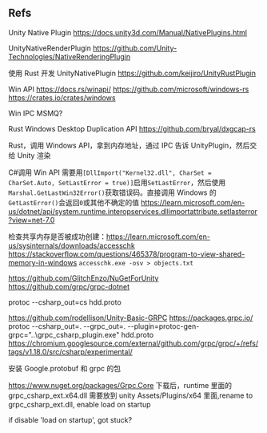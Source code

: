 ## Refs

Unity Native Plugin
https://docs.unity3d.com/Manual/NativePlugins.html

UnityNativeRenderPlugin
https://github.com/Unity-Technologies/NativeRenderingPlugin

使用 Rust 开发 UnityNativePlugin
https://github.com/keijiro/UnityRustPlugin

Win API
https://docs.rs/winapi/
https://github.com/microsoft/windows-rs
https://crates.io/crates/windows

Win IPC
MSMQ?

Rust Windows Desktop Duplication API
https://github.com/bryal/dxgcap-rs

Rust，调用 Windows API，拿到内存地址，通过 IPC 告诉 UnityPlugin，然后交给 Unity 渲染

C#调用 Win API 需要用`[DllImport("Kernel32.dll", CharSet = CharSet.Auto, SetLastError = true)]`启用`SetLastError`，然后使用`Marshal.GetLastWin32Error()`获取错误码。直接调用 Windows 的`GetLastError()`会返回`0`或其他不确定的值
https://learn.microsoft.com/en-us/dotnet/api/system.runtime.interopservices.dllimportattribute.setlasterror?view=net-7.0

检查共享内存是否被成功创建：https://learn.microsoft.com/en-us/sysinternals/downloads/accesschk
https://stackoverflow.com/questions/465378/program-to-view-shared-memory-in-windows
`accesschk.exe -osv > objects.txt`

https://github.com/GlitchEnzo/NuGetForUnity
https://github.com/grpc/grpc-dotnet

protoc --csharp_out=cs hdd.proto

https://github.com/rodellison/Unity-Basic-GRPC
https://packages.grpc.io/
protoc --csharp_out=. --grpc_out=. --plugin=protoc-gen-grpc="..\grpc_csharp_plugin.exe" hdd.proto
https://chromium.googlesource.com/external/github.com/grpc/grpc/+/refs/tags/v1.18.0/src/csharp/experimental/

安装 Google.protobuf 和 grpc 的包

https://www.nuget.org/packages/Grpc.Core
下载后，runtime 里面的 grpc_csharp_ext.x64.dll 需要放到 unity Assets/Plugins/x64 里面,rename to grpc_csharp_ext.dll, enable load on startup

if disable 'load on startup', got stuck?
